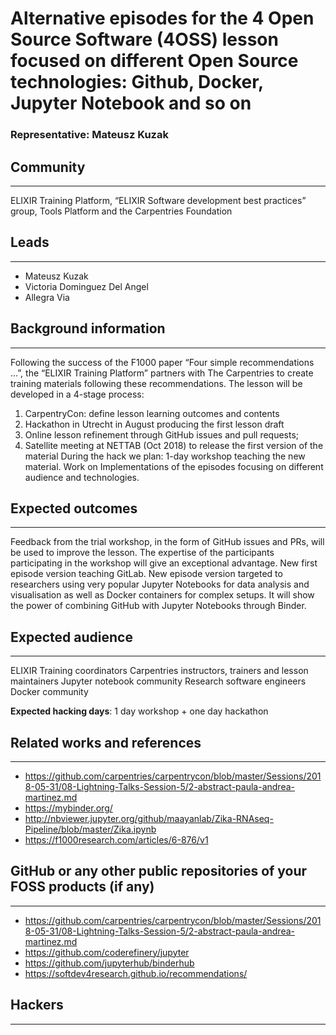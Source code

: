 # Alternative episodes for the 4 Open Source Software (4OSS) lesson focused on different Open Source technologies: Github, Docker, Jupyter Notebook and so on 

### Representative: Mateusz Kuzak

## Community
---

ELIXIR Training Platform, “ELIXIR Software development best practices” group, Tools Platform  and the Carpentries Foundation

## Leads
---
- Mateusz Kuzak ‎‎
- Victoria Dominguez Del Angel 
- Allegra Via ‎‎

## Background information
---
Following the success of the F1000 paper “Four simple recommendations ...”, the “ELIXIR Training Platform” partners with The Carpentries to create training materials following these recommendations.
The lesson will be developed in a 4-stage process:
1. CarpentryCon: define lesson learning outcomes and contents
2. Hackathon in Utrecht in August producing the first lesson draft 
3. Online lesson refinement through GitHub issues and pull requests;
4. Satellite meeting at NETTAB (Oct 2018) to release the first version of the material
During the hack we plan: 1-day workshop teaching the new material. Work on Implementations of the episodes focusing on different audience and technologies.

## Expected outcomes
---

Feedback from the trial workshop, in the form of GitHub issues and PRs, will be used to improve the lesson. The expertise of the participants participating in the workshop will give an exceptional advantage. New first episode version teaching GitLab.
New episode version targeted to researchers using very popular Jupyter Notebooks for data analysis and visualisation as well as Docker containers for complex setups. It will show the power of combining GitHub with Jupyter Notebooks through Binder.

## Expected audience
---

ELIXIR Training coordinators
Carpentries instructors, trainers and lesson maintainers
Jupyter notebook community
Research software engineers
Docker community

**Expected hacking days**: 1 day workshop + one day hackathon

## Related works and references
---

- https://github.com/carpentries/carpentrycon/blob/master/Sessions/2018-05-31/08-Lightning-Talks-Session-5/2-abstract-paula-andrea-martinez.md
- https://mybinder.org/
- http://nbviewer.jupyter.org/github/maayanlab/Zika-RNAseq-Pipeline/blob/master/Zika.ipynb
- https://f1000research.com/articles/6-876/v1

## GitHub or any other public repositories of your FOSS products (if any)
---

- https://github.com/carpentries/carpentrycon/blob/master/Sessions/2018-05-31/08-Lightning-Talks-Session-5/2-abstract-paula-andrea-martinez.md
- https://github.com/coderefinery/jupyter
- https://github.com/jupyterhub/binderhub
- https://softdev4research.github.io/recommendations/


## Hackers
---

